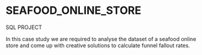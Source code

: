 # SEAFOOD_ONLINE_STORE
SQL PROJECT 

In this case study we are required to analyse the dataset of a seafood online store and come up with creative solutions to calculate funnel fallout rates. 
